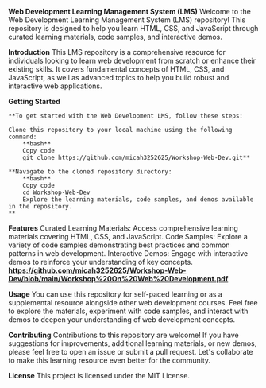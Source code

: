 **Web Development Learning Management System (LMS)**
	Welcome to the Web Development Learning Management System (LMS) repository! 
	This repository is designed to help you learn HTML, CSS, and JavaScript through curated learning materials, code samples, and interactive demos.

**Introduction**
This LMS repository is a comprehensive resource for individuals looking to learn web development from scratch or enhance their existing skills. It covers fundamental concepts of HTML, CSS, and JavaScript, as well as advanced topics to help you build robust and interactive web applications.

**Getting Started**

	**To get started with the Web Development LMS, follow these steps:
	
	Clone this repository to your local machine using the following command:
		**bash**
		Copy code
		git clone https://github.com/micah3252625/Workshop-Web-Dev.git**
	
	**Navigate to the cloned repository directory:
		**bash**
		Copy code
		cd Workshop-Web-Dev
		Explore the learning materials, code samples, and demos available in the repository.
	**
 
**Features**
Curated Learning Materials: Access comprehensive learning materials covering HTML, CSS, and JavaScript.
Code Samples: Explore a variety of code samples demonstrating best practices and common patterns in web development.
Interactive Demos: Engage with interactive demos to reinforce your understanding of key concepts.
**https://github.com/micah3252625/Workshop-Web-Dev/blob/main/Workshop%20On%20Web%20Development.pdf**

**Usage**
You can use this repository for self-paced learning or as a supplemental resource alongside other web development courses. Feel free to explore the materials, experiment with code samples, and interact with demos to deepen your understanding of web development concepts.

**Contributing**
Contributions to this repository are welcome! If you have suggestions for improvements, additional learning materials, or new demos, please feel free to open an issue or submit a pull request. Let's collaborate to make this learning resource even better for the community.

**License**
This project is licensed under the MIT License.

